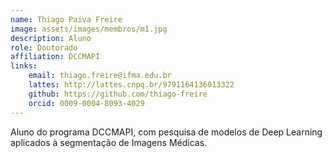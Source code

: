 ```yaml
---
name: Thiago Paiva Freire
image: assets/images/membros/m1.jpg
description: Aluno
role: Doutorado
affiliation: DCCMAPI
links:
	email: thiago.freire@ifma.edu.br
	lattes: http://lattes.cnpq.br/9791164136013322
	github: https://github.com/thiago-freire
	orcid: 0009-0004-8093-4029
---
```



Aluno do programa DCCMAPI, com pesquisa de modelos de Deep Learning aplicados à segmentação de Imagens Médicas.